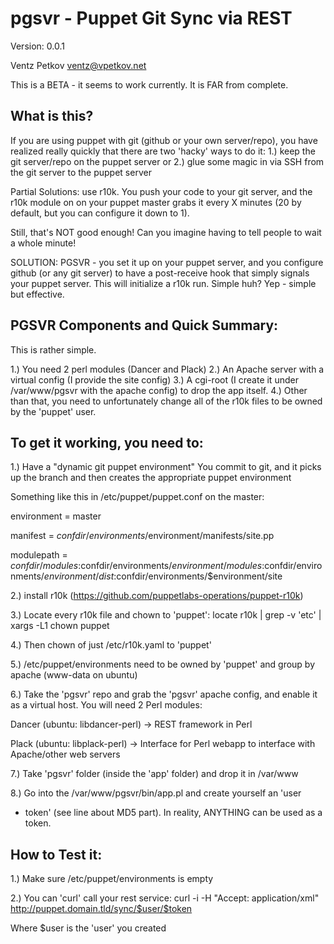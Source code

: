 pgsvr - Puppet Git Sync via REST
================================
Version: 0.0.1

Ventz Petkov
ventz@vpetkov.net

This is a BETA - it seems to work currently. It is FAR from complete.

What is this?
-------------
If you are using puppet with git (github or your own server/repo), you
have realized really quickly that there are two 'hacky' ways to do it:
1.) keep the git server/repo on the puppet server
or
2.) glue some magic in via SSH from the git server to the puppet server

Partial Solutions: use r10k. You push your code to your git server, and the
r10k module on on your puppet master grabs it every X minutes (20 by
default, but you can configure it down to 1).

Still, that's NOT good enough! Can you imagine having to tell people
to wait a whole minute!

SOLUTION: PGSVR - you set it up on your puppet server, and you
configure github (or any git server) to have a post-receive hook that
simply signals your puppet server. This will initialize a r10k run.
Simple huh? Yep - simple but effective.


PGSVR Components and Quick Summary:
-----------------------------------
This is rather simple.

1.) You need 2 perl modules (Dancer and Plack)
2.) An Apache server with a virtual config (I provide the site config)
3.) A cgi-root (I create it under /var/www/pgsvr with the apache config)
to drop the app itself.
4.) Other than that, you need to unfortunately
change all of the r10k files to be owned by the 'puppet' user.

To get it working, you need to:
-------------------------------

1.) Have a "dynamic git puppet environment"
You commit to git, and it picks up the branch and then creates the
appropriate puppet environment

Something like this in /etc/puppet/puppet.conf on the master:

environment = master

manifest    = $confdir/environments/$environment/manifests/site.pp

modulepath  = $confdir/modules:$confdir/environments/$environment/modules:$confdir/environments/$environment/dist:$confdir/environments/$environment/site


2.) install r10k
(https://github.com/puppetlabs-operations/puppet-r10k)


3.) Locate every r10k file and chown to 'puppet':
locate r10k | grep -v 'etc' | xargs -L1 chown puppet


4.) Then chown of just /etc/r10k.yaml to 'puppet'


5.) /etc/puppet/environments need to be owned by 'puppet' and group by apache (www-data on ubuntu)

6.) Take the 'pgsvr' repo and grab the 'pgsvr' apache config, and
enable it as a virtual host. You will need 2 Perl modules:

Dancer (ubuntu: libdancer-perl) -> REST framework in Perl

Plack (ubuntu: libplack-perl) -> Interface for Perl webapp to interface with Apache/other web servers

7.) Take 'pgsvr' folder (inside the 'app' folder) and drop it in /var/www

8.) Go into the /var/www/pgsvr/bin/app.pl and create yourself an 'user
+ token' (see line about MD5 part). In reality, ANYTHING can be used
as a token.


How to Test it:
---------------

1.) Make sure /etc/puppet/environments is empty

2.) You can 'curl' call your rest service: curl -i -H "Accept:
application/xml" http://puppet.domain.tld/sync/$user/$token

Where $user is the 'user' you created
